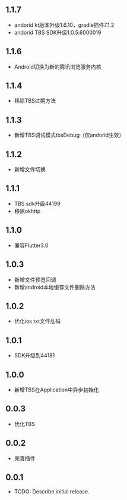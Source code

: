 ## 1.1.7
* andorid kt版本升级1.6.10，gradle插件7.1.2
* andorid TBS SDK升级1.0.5.6000019

## 1.1.6
* Android切换为新的腾讯浏览服务内核

## 1.1.4
* 移除TBS过期方法

## 1.1.3
* 新增TBS调试模式tbsDebug（仅andorid生效）

## 1.1.2
* 新增文件切换

## 1.1.1
* TBS sdk升级44199
* 移除okhttp

## 1.1.0
* 兼容Flutter3.0

## 1.0.3

* 新增文件预览回调
* 新增android本地缓存文件删除方法

## 1.0.2

* 优化ios txt文件乱码


## 1.0.1

* SDK升级到44181

## 1.0.0

* 新增TBS在Application中异步初始化

## 0.0.3

* 优化TBS

## 0.0.2

* 完善插件

## 0.0.1

* TODO: Describe initial release.
